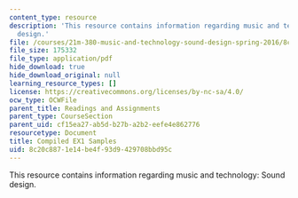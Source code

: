 ```yaml
---
content_type: resource
description: 'This resource contains information regarding music and technology: Sound
  design.'
file: /courses/21m-380-music-and-technology-sound-design-spring-2016/8c20c8871e14be4f93d9429708bbd95c_MIT21M_380S16_assn_ex1_stu.pdf
file_size: 175332
file_type: application/pdf
hide_download: true
hide_download_original: null
learning_resource_types: []
license: https://creativecommons.org/licenses/by-nc-sa/4.0/
ocw_type: OCWFile
parent_title: Readings and Assignments
parent_type: CourseSection
parent_uid: cf15ea27-ab5d-b27b-a2b2-eefe4e862776
resourcetype: Document
title: Compiled EX1 Samples
uid: 8c20c887-1e14-be4f-93d9-429708bbd95c
---
```

This resource contains information regarding music and technology: Sound design.
